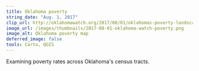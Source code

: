 ```yaml
---
title: Oklahoma poverty
string_date: "Aug. 1, 2017"
clip_url: http://oklahomawatch.org/2017/08/01/oklahomas-poverty-landscape/
image_url: /images/thumbnails/2017-08-01-oklahoma-watch-poverty.png
image_alt: Oklahoma poverty map
deferred_image: false
tools: Carto, QGIS
---
```

Examining poverty rates across Oklahoma's census tracts.
